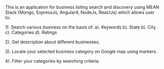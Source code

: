 This is an application for business listing search and discovery using MEAN Stack (Mongo, ExpressJs, Angular4, NodeJs, ReactJs) which allows user to:

1). Search various business on the basis of: a). Keywords b). State b). City c). Categories d). Ratings

2). Get description about different businesses.

3). Locate your selected business category on Google map using markers.

4). Filter your categories by searching criteria.
